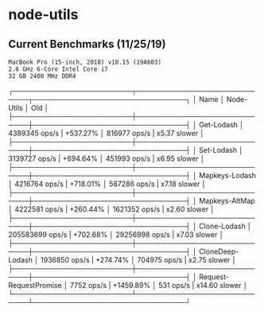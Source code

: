 # node-utils


## Current Benchmarks (11/25/19)

```
MacBook Pro (15-inch, 2018) v10.15 (19A603)
2.6 GHz 6-Core Intel Core i7
32 GB 2400 MHz DDR4
```

┌────────────────────────┬────────────────────────────┬───────────────────────────────┐
│ Name                   │ Node-Utils                 │ Old                           │
├────────────────────────┼────────────────────────────┼───────────────────────────────┤
│ Get-Lodash             │ 4389345 ops/s | +537.27%   │ 816977 ops/s | x5.37 slower   │
├────────────────────────┼────────────────────────────┼───────────────────────────────┤
│ Set-Lodash             │ 3139727 ops/s | +694.64%   │ 451993 ops/s | x6.95 slower   │
├────────────────────────┼────────────────────────────┼───────────────────────────────┤
│ Mapkeys-Lodash         │ 4216764 ops/s | +718.01%   │ 587286 ops/s | x7.18 slower   │
├────────────────────────┼────────────────────────────┼───────────────────────────────┤
│ Mapkeys-AltMap         │ 4222581 ops/s | +260.44%   │ 1621352 ops/s | x2.60 slower  │
├────────────────────────┼────────────────────────────┼───────────────────────────────┤
│ Clone-Lodash           │ 205583699 ops/s | +702.68% │ 29256998 ops/s | x7.03 slower │
├────────────────────────┼────────────────────────────┼───────────────────────────────┤
│ CloneDeep-Lodash       │ 1936850 ops/s | +274.74%   │ 704975 ops/s | x2.75 slower   │
├────────────────────────┼────────────────────────────┼───────────────────────────────┤
│ Request-RequestPromise │ 7752 ops/s | +1459.89%     │ 531 ops/s | x14.60 slower     │
└────────────────────────┴────────────────────────────┴───────────────────────────────┘
